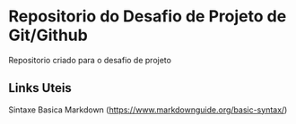# Repositorio do Desafio de Projeto de Git/Github
Repositorio criado para o desafio de projeto

## Links Uteis
Sintaxe Basica Markdown (https://www.markdownguide.org/basic-syntax/)
